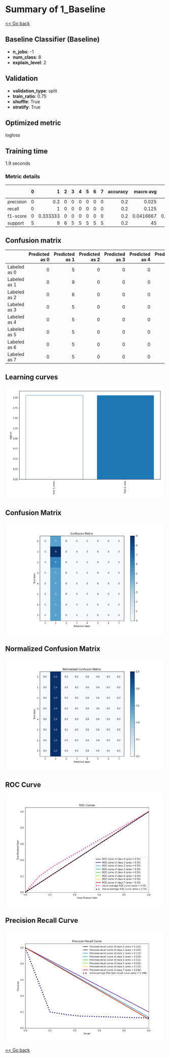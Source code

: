# Summary of 1_Baseline

[<< Go back](../README.md)


## Baseline Classifier (Baseline)
- **n_jobs**: -1
- **num_class**: 8
- **explain_level**: 2

## Validation
 - **validation_type**: split
 - **train_ratio**: 0.75
 - **shuffle**: True
 - **stratify**: True

## Optimized metric
logloss

## Training time

1.9 seconds

### Metric details
|           |   0 |        1 |   2 |   3 |   4 |   5 |   6 |   7 |   accuracy |   macro avg |   weighted avg |   logloss |
|:----------|----:|---------:|----:|----:|----:|----:|----:|----:|-----------:|------------:|---------------:|----------:|
| precision |   0 | 0.2      |   0 |   0 |   0 |   0 |   0 |   0 |        0.2 |   0.025     |      0.04      |   2.05573 |
| recall    |   0 | 1        |   0 |   0 |   0 |   0 |   0 |   0 |        0.2 |   0.125     |      0.2       |   2.05573 |
| f1-score  |   0 | 0.333333 |   0 |   0 |   0 |   0 |   0 |   0 |        0.2 |   0.0416667 |      0.0666667 |   2.05573 |
| support   |   5 | 9        |   6 |   5 |   5 |   5 |   5 |   5 |        0.2 |  45         |     45         |   2.05573 |


## Confusion matrix
|              |   Predicted as 0 |   Predicted as 1 |   Predicted as 2 |   Predicted as 3 |   Predicted as 4 |   Predicted as 5 |   Predicted as 6 |   Predicted as 7 |
|:-------------|-----------------:|-----------------:|-----------------:|-----------------:|-----------------:|-----------------:|-----------------:|-----------------:|
| Labeled as 0 |                0 |                5 |                0 |                0 |                0 |                0 |                0 |                0 |
| Labeled as 1 |                0 |                9 |                0 |                0 |                0 |                0 |                0 |                0 |
| Labeled as 2 |                0 |                6 |                0 |                0 |                0 |                0 |                0 |                0 |
| Labeled as 3 |                0 |                5 |                0 |                0 |                0 |                0 |                0 |                0 |
| Labeled as 4 |                0 |                5 |                0 |                0 |                0 |                0 |                0 |                0 |
| Labeled as 5 |                0 |                5 |                0 |                0 |                0 |                0 |                0 |                0 |
| Labeled as 6 |                0 |                5 |                0 |                0 |                0 |                0 |                0 |                0 |
| Labeled as 7 |                0 |                5 |                0 |                0 |                0 |                0 |                0 |                0 |

## Learning curves
![Learning curves](learning_curves.png)
## Confusion Matrix

![Confusion Matrix](confusion_matrix.png)


## Normalized Confusion Matrix

![Normalized Confusion Matrix](confusion_matrix_normalized.png)


## ROC Curve

![ROC Curve](roc_curve.png)


## Precision Recall Curve

![Precision Recall Curve](precision_recall_curve.png)



[<< Go back](../README.md)
